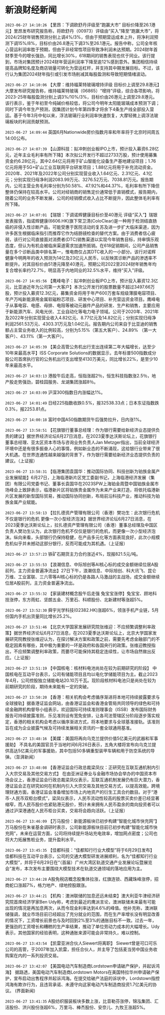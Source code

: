 # 新浪财经新闻
`2023-06-27 14:10:26` 【里昂：下调欧舒丹评级至“跑赢大市” 目标价降至26.1港元】里昂发布研究报告称，将欧舒丹（00973）评级由“买入”降至“跑赢大市”，将2024/25财年销售预测分别上调4%/3%，但由于预期营运成本上升，将净利润预测下调15%/8%，目标价由26.8港元下调3%至26.1港元。报告中称，公司全年核心营运利润率胜于预期，但由于非经常性项目导致净利润未达预期。2024财年首财季至今的增长强劲，同比增长30%，618期间的销售表现也优于同业。该行提到，市场对集团预计2024财年营运利润率下降至逾12%感到意外。集团相信持续提高品牌知名度及商店销量可转化为营运杠杆，并支持其中期发展目标。不过，该行认为集团2024财年指引或引发市场削减其每股盈测和导致短期情绪波动。

`2023-06-27 14:10:06` 【大摩：维持福莱特玻璃增持评级 目标价上调至29.8港元】大摩发布研究报告称，维持福莱特玻璃（06865）“增持”评级，综合各项影响，将2023-25年每股盈测分别上调3%/10%/3%，目标价由26港元上调至29.8港元。该行表示，鉴于年初至今纯碱价格较低，将公司今明年太阳能玻璃成本预测下调；同时下调今年生产预测，因集团计划今年第四季才将余下4条生产线全部投入营运。基于今年3月中旬以来，浮法玻璃行业利润率快速恢复，大摩轻微上调浮法玻璃板块的利润贡献预测。

`2023-06-27 14:09:44` 英国6月Nationwide房价指数月率和年率将于北京时间周五14:00公布。

`2023-06-27 14:07:39` 【山源科技：拟冲刺创业板IPO上市，预计投入募资6.28亿元，近年主业毛利率有所下降】本次拟公开发行不超过2733万股，预计使用募集资金约6.28亿元，其中2.64亿元将用于矿山智能化设备生产基地建设项目；1.76亿元将用于5G+矿山工业互联网平台研发项目；1.88亿元将用于补充流动资金。2020年、2021年及2022年公司分别实现营业收入1.64亿元、2.31亿元、4.1亿元；分别实现归母净利润2083.99万元、3276.52万元、7038.81万元。报告期内，公司主营业务毛利率分别为50.58%、47.92%和44.37%，毛利率有所下降但整体仍保持在较高水平。公司对经销商的销售定价通常低于直销模式，报告期内，随着公司的业务不断发展，公司的经销模式收入占比不断提升，因此整体毛利率有所下降。

`2023-06-27 14:07:01` 【瑞银：下调诺辉健康目标价至40港元 评级“买入”】瑞银发表报告，指诺辉健康(6606.HK)旗下常卫清(ColoClear)是一种用于检测结直肠癌的非侵入性诊断产品，可能受惠于医院活动的复苏及进一步扩大临床渠道，因为许多医生根据临床指引而推荐它作为结肠镜检查的替代方案。由于消费者信心疲弱，该行对公司直接面对消费者(DTC)销售渠道以实现今年销售目标，持审慎乐观态度，但认为有机会被临床渠道需求加速所抵销。在618促销期间，公司产品销售量在多个诊断品类中排名第一，惟电商仅占其DTC收入的一小部分。该行对诺辉健康今明两年的收入预测为14亿及23亿元人民币，以反映其诊断产品的渗透率不断提升。对其目标价由51港元降至40港元，预期公司2022至2024财年销售年均复合增长率约72.7%，明显高于内地同业的32.5%水平，维持“买入”评级。

`2023-06-27 14:05:56` 【鹰峰电子：拟冲刺创业板IPO上市，预计投入募资12.3亿元，比亚迪近年为公司第一大客户】本次公开发行的股票数量不超过3497.66万股，预计投入募资12.3亿元，募集资金将用于年产600万套车规级薄膜电容项目、年产万吨新能源用金属软磁粉芯项目、研发中心项目、补充营运资金项目。鹰峰电子从事电容、电感、母排、电阻等被动元器件产品的研发、生产和销售，主要应用于新能源汽车、风电光伏、工业自动化等电力电子领域。公司于2020年、2021年及2022年分别实现营业收入4.82亿元、8.77亿元及14.82亿元；分别实现归母净利润2561.53万元、4303.31万元及1.04亿元。报告期内公司来自于比亚迪的销售额占主营业务收入的比例较高，分别为5.15%（第五大客户）、24.89% （第一大客户）、43.11%（第一大客户）。

`2023-06-27 14:05:39` 【美企高管公务机出行支出连续第二年大幅增长，达至少10年来最高水平】ISS Corporate Solutions的数据显示，去年标普500指数成分股公司首席执行官的公务机出行支出增至4130万美元，同比增长22%，是至少10年来最高水平。

`2023-06-27 14:03:13` 港股午后走高，恒指涨超2％，恒生科技指数涨2.5％，地产股走势强劲，碧桂园服务、龙湖集团涨超8％。

`2023-06-27 14:03:09` 沪深300指数日内涨幅达1%。

`2023-06-27 14:01:49` 日经225指数收跌0.5%，报32538.33点；日本东证指数跌0.3%，报2253.81点。

`2023-06-27 14:00:18` 富时中国A50指数期货午后强势拉升，日内涨1%。

`2023-06-27 13:58:51` 【花旗银行董事总经理：作为银行需要给新经济业态提供负责的建议】据世界经济论坛6月27日消息，在2023夏季达沃斯论坛上，花旗银行董事总经理、亚太区资本市场与咨询业务负责人Jan Metzger指出，当前全球经济环境中还是有很多振奋人心的事情，例如新业态的不断涌现，这给银行业带来了很大机遇。在世界连通性越来越强的背景下，作为银行需要给新经济业态提供负责的建议。（上证报）

`2023-06-27 13:58:31` 【临港集团袁国华：推动国际协同、科技创新为铂族金属产业发展赋能】6月27日，上海临港新片区党工委副书记，上海临港经济发展（集团）有限公司党委书记、董事长袁国华在2023SPW上海铂金周暨中国铂族金属市场峰会上致辞表示，临港新片区将铂族贵金属作为未来产业来打造，将依托临港新片区发展的新型国际贸易，推动国际协同创新，布局前沿科技产业，推动科技为铂族金属产业赋能。

`2023-06-27 13:58:13` 【拉扎德资产管理有限公司（香港）樊功生：此次银行危机不仅是银行的危机 更像一次小型经济泡沫】据世界经济论坛6月27日消息，在2023夏季达沃斯论坛上，拉扎德资产管理有限公司（香港）董事总经理及中国区负责人樊功生认为，此次银行危机不仅仅是银行的危机，而更像一次小型经济泡沫。纵向来看，头部银行仍保持稳健，在产品多元化等方面表现良好，此次小规模危机似乎并未撼动这部分银行，反而可能成为其机遇。（上证报）

`2023-06-27 13:57:23` 铁矿石期货主力合约涨近4%，现报821.5元/吨。

`2023-06-27 13:55:53` 【浪潮信息、中际旭创等AI核心标的成交金额继续位居A股前列，主力资金普遍净流出】27日下午，浪潮信息、中际旭创、科大讯飞、昆仑万维、工业富联、三六零等AI核心标的仍是各路人马激战的主战场，成交金额继续位居A股前列，主力资金普遍净流出。

`2023-06-27 13:55:32` 【家装建材概念股午后走强 兔宝宝涨停】兔宝宝、顾地科技涨停，东方雨虹、坚朗五金、万里石、科顺股份、北新建材等涨超5%。

`2023-06-27 13:52:30` 舜宇光学科技(02382.HK)涨超6%，领涨手机产业链，5月份国内手机出货量同比增长25.2%。

`2023-06-27 13:51:46` 【北京大学国家发展研究院张维迎：不应频繁调整利率政策】据世界经济论坛6月27日消息，在2023夏季达沃斯论坛上，北京大学国家发展研究院教授张维迎认为，在探讨解决方案和政策之前，需要先考虑金融部门的不稳定因素有哪些，其中极为重要的一环是政府和各国央行的政策。张维迎教授指出，不应频繁调整利率政策，而要尽可能保持其稳定连续性，让市场自然做出反应。（上证报）

`2023-06-27 13:51:19` 【中国核电：核材料电池尚处在较为前期研究的阶段】 中国核电在互动平台表示，公司有储能项目且均以电化学储能项目为主。截止2023年4月，公司控股独立储能电站20.10万千瓦。现阶段核材料电池只是尚处在较为前期研究的阶段，期待未来能有一定的突破。

`2023-06-27 13:50:20` 【香港：相关机构会考虑循序渐进将本地可持续披露要求与全球接轨】据香港证监会网站，由香港证监会和香港金管局共同领导的绿色和可持续金融跨机构督导小组表示，欢迎国际可持续准则理事会（ISSB）发布国际财务报告可持续披露准则，乐见准则设有宽免安排，让各司法管辖区分阶段逐步落实规定，香港的相关机构会考虑以循序渐进方式，将本地要求与全球基准接轨。该准则旨在成为企业披露气候及可持续发展相关资讯的一套全球通用基准。

`2023-06-27 13:48:16` 【美媒：美国将再向乌克兰提供价值5亿美元的武器和军事援助】 不具名的美国官员于当地时间6月26日表示，五角大楼将宣布向乌克兰提供高达5亿美元的军事援助，其中包括50多辆重型装甲车辆和用于防空系统的导弹。（澎湃新闻）

`2023-06-27 13:48:08` 【香港证监会行政总裁梁凤仪：正研究在互联互通机制内引入大宗交易及其他交易方式】 在由亚洲证券业与金融市场协会举办的中国资本市场会议上，香港证监会行政总裁梁凤仪表示，互联互通机制发展仍有巨大潜力，香港证监会正在研究如何在机制内引入大宗交易及其他交易方式，以提高效能。跨境理财通方面，香港证监会准备增加市场上内地资产的衍生工具合约数目。对于“港币-人民币双柜台模式”，梁凤仪表示，人民币流动性较高的股票买卖价差已经显著缩窄，而人民币股价也紧贴港元股价，预计未来拥有人民币盈余的南向投资者可以通过沪深港通在人民币柜台买卖，交易将会趋向活跃。（上证报）

`2023-06-27 13:46:09` 【万马股份：新能源板块已初步构建“智能化城市快充网”】万马股份在朱雀基金调研时表示，公司新能源板块目前已初步构建“智能化城市快充网”，未来在运营方面，公司将持续提升场站充电效率，增加网点密度；公司也将大力拓展售桩业务，提升盈利水平。

`2023-06-27 13:45:35` 【佳都科技：“佳都知行行业大模型”将于6月29日发布】 佳都科技在互动平台表示，公司的交通大模型研发进展顺利，名为“佳都知行行业大模型”，并将于6月29日在“（首届）广州大湾区轨道交通产业发展论坛暨展览会”发布，本次发布主要围绕大模型技术在轨道交通领域的落地应用为主。

`2023-06-27 13:44:28` A股免税店概念股集体拉涨，红旗连锁、西藏珠峰涨停，招商蛇口涨超7%，格力地产、绿地控股跟涨。

`2023-06-27 13:44:21` 【机构：澳洲联储的加息还远未结束】澳大利亚牛津经济研究院首席经济学家Ben Udy称，考虑到最近的鹰派言论，澳洲联储未来最有可能出现的情况是再加息两次，从而令现金利率达到4.6%的峰值。他补充称，澳洲联储强调，就业市场目前已经超出了充分就业的范围，而在生产率增长没有明显改善的情况下，工资增长前景也与及时回到2%至3%的通胀目标不一致。过去一年，更强劲的工资增长和糟糕的生产率结果，推动了单位劳动力成本的大幅增长。Udy表示，其他国家的经验表明，这种通胀来源可能会非常持久，难以控制。

`2023-06-27 13:43:54` 【凯雷亚洲合伙人Siewert将离职】 Siewert曾是可口可乐公司的高管，于2007年加入凯雷，担任合伙人，并主导了包括麦当劳中国业务收购案在内的一系列投资交易。

`2023-06-27 13:42:07` 【美国电动汽车制造商Lordstown申请破产保护，并起诉鸿海】 据路透，美国电动汽车制造商Lordstown Motors在美国特拉华州申请破产保护，宣布启动出售程序并起诉鸿海。在提交给破产法庭的诉状中，Lordstown指控鸿海有欺诈行为，且违背承诺、未遵守向这家电动汽车制造商投资1.7亿美元的协议。 (界面新闻)

`2023-06-27 13:41:35` A股纺织服装板块多数上涨，比音勒芬涨停，锦泓集团、汇洁股份、洪兴股份涨超6%，万里马、棒杰股份、安奈儿、九牧王涨超5%。

